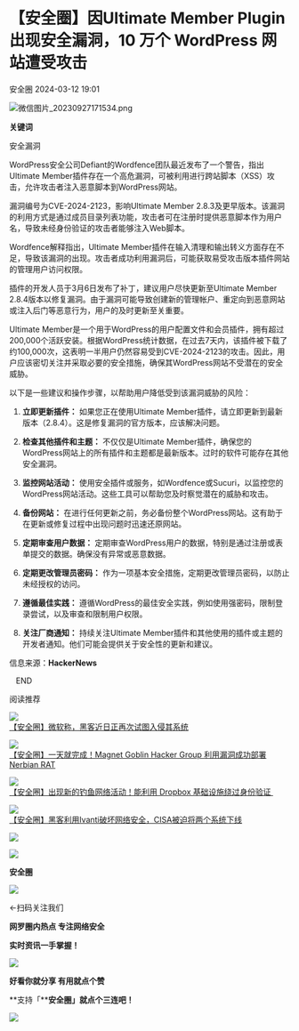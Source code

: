 #  【安全圈】因Ultimate Member Plugin出现安全漏洞，10 万个 WordPress 网站遭受攻击   
 安全圈   2024-03-12 19:01  
  
![](https://mmbiz.qpic.cn/sz_mmbiz_png/aBHpjnrGylgOvEXHviaXu1fO2nLov9bZ055v7s8F6w1DD1I0bx2h3zaOx0Mibd5CngBwwj2nTeEbupw7xpBsx27Q/640?wx_fmt=png&from=appmsg "微信图片_20230927171534.png")  
  
  
**关键词**  
  
  
  
安全漏洞  
  
  
  
WordPress安全公司Defiant的Wordfence团队最近发布了一个警告，指出Ultimate Member插件存在一个高危漏洞，可被利用进行跨站脚本（XSS）攻击，允许攻击者注入恶意脚本到WordPress网站。  
  
漏洞编号为CVE-2024-2123，影响Ultimate Member 2.8.3及更早版本。该漏洞的利用方式是通过成员目录列表功能，攻击者可在注册时提供恶意脚本作为用户名，导致未经身份验证的攻击者能够注入Web脚本。  
  
Wordfence解释指出，Ultimate Member插件在输入清理和输出转义方面存在不足，导致该漏洞的出现。攻击者成功利用漏洞后，可能获取易受攻击版本插件网站的管理用户访问权限。  
  
插件的开发人员于3月6日发布了补丁，建议用户尽快更新至Ultimate Member 2.8.4版本以修复漏洞。由于漏洞可能导致创建新的管理帐户、重定向到恶意网站或注入后门等恶意行为，用户的及时更新至关重要。  
  
Ultimate Member是一个用于WordPress的用户配置文件和会员插件，拥有超过200,000个活跃安装。根据WordPress统计数据，在过去7天内，该插件被下载了约100,000次，这表明一半用户仍然容易受到CVE-2024-2123的攻击。因此，用户应该密切关注并采取必要的安全措施，确保其WordPress网站不受潜在的安全威胁。  
  
  
以下是一些建议和操作步骤，以帮助用户降低受到该漏洞威胁的风险：  
  
1. **立即更新插件：** 如果您正在使用Ultimate Member插件，请立即更新到最新版本（2.8.4）。这是修复漏洞的官方版本，应该解决问题。  
  
1. **检查其他插件和主题：** 不仅仅是Ultimate Member插件，确保您的WordPress网站上的所有插件和主题都是最新版本。过时的软件可能存在其他安全漏洞。  
  
1. **监控网站活动：** 使用安全插件或服务，如Wordfence或Sucuri，以监控您的WordPress网站活动。这些工具可以帮助您及时察觉潜在的威胁和攻击。  
  
1. **备份网站：** 在进行任何更新之前，务必备份整个WordPress网站。这有助于在更新或修复过程中出现问题时迅速还原网站。  
  
1. **定期审查用户数据：** 定期审查WordPress用户的数据，特别是通过注册或表单提交的数据。确保没有异常或恶意数据。  
  
1. **定期更改管理员密码：** 作为一项基本安全措施，定期更改管理员密码，以防止未经授权的访问。  
  
1. **遵循最佳实践：** 遵循WordPress的最佳安全实践，例如使用强密码，限制登录尝试，以及审查和限制用户权限。  
  
1. **关注厂商通知：** 持续关注Ultimate Member插件和其他使用的插件或主题的开发者通知。他们可能会提供关于安全性的更新和建议。  
  
信息来源：**HackerNews**  
  
  
  
  
   END    
  
  
阅读推荐  
  
  
![](https://mmbiz.qpic.cn/sz_mmbiz_png/aBHpjnrGyljvsdm1yZyeziaBghQIuibAicPY2ux8WehyDss5hgNKWaWjDib96QtZrEQudjhrT25A5V1KKsL3e6OAEQ/640?wx_fmt=png&from=appmsg "")  
[【安全圈】微软称，黑客近日正再次试图入侵其系统](http://mp.weixin.qq.com/s?__biz=MzIzMzE4NDU1OQ==&mid=2652055614&idx=1&sn=cccc300143960284a53000ef91e1579d&chksm=f36e047ec4198d687afc060fa1e44129a0b1ed5231d8eb80e848508c5b506de7738d3ab965d1&scene=21#wechat_redirect)  
  
  
  
![](https://mmbiz.qpic.cn/sz_mmbiz_jpg/aBHpjnrGyljvsdm1yZyeziaBghQIuibAicPmLSjmUDuV5TBS22CjiaLAaqWwvdHqLZqdkkfibN23jTHmb9JKCKgkDog/640?wx_fmt=jpeg "")  
[【安全圈】一天就完成！Magnet Goblin Hacker Group 利用漏洞成功部署 Nerbian RAT](http://mp.weixin.qq.com/s?__biz=MzIzMzE4NDU1OQ==&mid=2652055614&idx=2&sn=e085c55917a6e9387a603b5f1b4e3b9e&chksm=f36e047ec4198d68a8312e18ea8ada0aec316b20d3f9c0ad891ecef9a052ebc2968a5f65d9ed&scene=21#wechat_redirect)  
  
  
  
![](https://mmbiz.qpic.cn/sz_mmbiz_jpg/aBHpjnrGyljvsdm1yZyeziaBghQIuibAicPXfDkzHRWLZLbwfs0NaU0oWfrx2tPah0Wb8HicKwicqyfv9icickMZl3M6Q/640?wx_fmt=jpeg "")  
[【安全圈】出现新的钓鱼网络活动！能利用 Dropbox 基础设施绕过身份验证 ](http://mp.weixin.qq.com/s?__biz=MzIzMzE4NDU1OQ==&mid=2652055614&idx=3&sn=3ccd3efbe4c20bcf54a7236e5075ca86&chksm=f36e047ec4198d68f473175ca872a2baa7c7a93d2ec02ef86f77f07ac5067aad3ef06eb9690f&scene=21#wechat_redirect)  
  
  
  
![](https://mmbiz.qpic.cn/sz_mmbiz_jpg/aBHpjnrGyljvsdm1yZyeziaBghQIuibAicPuWAQ7lRiamY9pm9j2dOTHojeDibDyEdYbv11GlibVvIPs3sGj9xgksMaA/640?wx_fmt=jpeg "")  
[【安全圈】黑客利用Ivanti破坏网络安全，CISA被迫将两个系统下线](http://mp.weixin.qq.com/s?__biz=MzIzMzE4NDU1OQ==&mid=2652055614&idx=4&sn=6201aeae4fc282a542cd735eecaf27a3&chksm=f36e047ec4198d68bf5dc91f8a20eae9e5799cdb8a633ef78fce12a1d6e8db0090d3dee41c05&scene=21#wechat_redirect)  
  
  
  
![](https://mmbiz.qpic.cn/mmbiz_gif/aBHpjnrGylgeVsVlL5y1RPJfUdozNyCEft6M27yliapIdNjlcdMaZ4UR4XxnQprGlCg8NH2Hz5Oib5aPIOiaqUicDQ/640?wx_fmt=gif "")  
  
  
  
![](https://mmbiz.qpic.cn/mmbiz_png/aBHpjnrGylgeVsVlL5y1RPJfUdozNyCEDQIyPYpjfp0XDaaKjeaU6YdFae1iagIvFmFb4djeiahnUy2jBnxkMbaw/640?wx_fmt=png "")  
  
**安全圈**  
  
![](https://mmbiz.qpic.cn/mmbiz_gif/aBHpjnrGylgeVsVlL5y1RPJfUdozNyCEft6M27yliapIdNjlcdMaZ4UR4XxnQprGlCg8NH2Hz5Oib5aPIOiaqUicDQ/640?wx_fmt=gif "")  
  
  
←扫码关注我们  
  
**网罗圈内热点 专注网络安全**  
  
**实时资讯一手掌握！**  
  
  
![](https://mmbiz.qpic.cn/mmbiz_gif/aBHpjnrGylgeVsVlL5y1RPJfUdozNyCE3vpzhuku5s1qibibQjHnY68iciaIGB4zYw1Zbl05GQ3H4hadeLdBpQ9wEA/640?wx_fmt=gif "")  
  
**好看你就分享 有用就点个赞**  
  
**支持「****安全圈」就点个三连吧！**  
  
![](https://mmbiz.qpic.cn/mmbiz_gif/aBHpjnrGylgeVsVlL5y1RPJfUdozNyCE3vpzhuku5s1qibibQjHnY68iciaIGB4zYw1Zbl05GQ3H4hadeLdBpQ9wEA/640?wx_fmt=gif "")  
  
  
